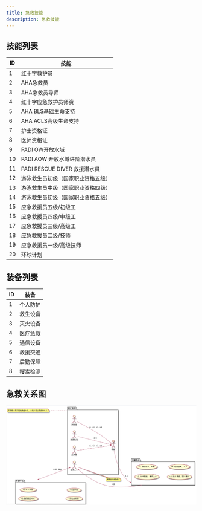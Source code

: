 ```yaml
---
title: 急救技能
description: 急救技能
---
```


## 技能列表

|ID |技能|
--- | ---
1 | 红十字救护员
2 | AHA急救员
3 | AHA急救员导师
4 | 红十字应急救护员师资
5 | AHA BLS基础生命支持
6 | AHA ACLS高级生命支持
7 | 护士资格证
8 | 医师资格证
9 | PADI OW开放水域
10 | PADI AOW 开放水域进阶潜水员
11 | PADI RESCUE DIVER 救援潛水員
12 | 游泳救生员初级（国家职业资格五级）
13 | 游泳救生员中级（国家职业资格四级）
14 | 游泳救生员初级（国家职业资格五级）
15 | 应急救援员五级/初级工
16 | 应急救援员四级/中级工
17 | 应急救援员三级/高级工
18 | 应急救援员二级/技师
19 | 应急救援员一级/高级技师
20 | 环球计划

## 装备列表

| ID | 装备 |
--- | ---
1 | 个人防护
2 | 救生设备
3 | 灭火设备
4 | 医疗急救
5 | 通信设备
6 | 救援交通
7 | 后勤保障
8 | 搜索检测

## 急救关系图

![急救关系图](./aidrun.png)
